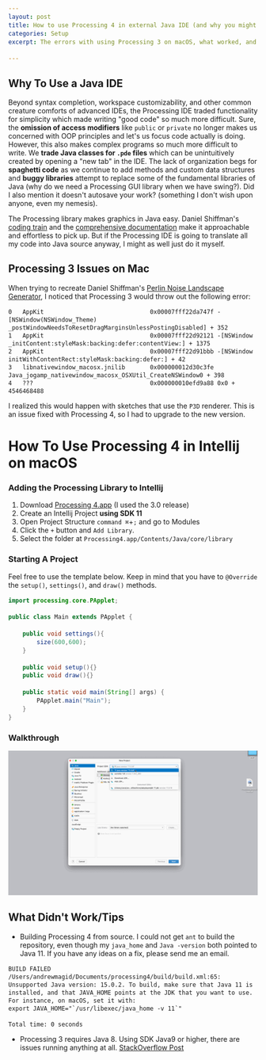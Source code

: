 ```yaml
---
layout: post
title: How to use Processing 4 in external Java IDE (and why you might want to)
categories: Setup
excerpt: The errors with using Processing 3 on macOS, what worked, and what didn't

---
```


## Why To Use a Java IDE 
Beyond syntax completion, workspace customizability, and other common creature comforts of advanced IDEs, the Processing IDE traded functionality for simplicity which made writing "good code" so much more difficult. Sure, the **omission of access modifiers** like `public` or `private` no longer makes us concerned with OOP principles and let's us focus code actually is doing. However, this also makes complex programs so much more difficult to write. We **trade Java classes for `.pde` files** which can be unintuitively created by opening a "new tab" in the IDE. The lack of organization begs for **spaghetti code** as we continue to add methods and custom data structures and **buggy libraries** attempt to replace some of the fundamental libraries of Java (why do we need a Processing GUI library when we have swing?). Did I also mention it doesn't autosave your work? (something I don't wish upon anyone, even my nemesis).

The Processing library makes graphics in Java easy. Daniel Shiffman's [coding train](https://www.youtube.com/channel/UCvjgXvBlbQiydffZU7m1_aw) and the [comprehensive documentation](https://processing.org/reference/) make it approachable and effortless to pick up. But if the Processing IDE is going to translate all my code into Java source anyway, I might as well just do it myself.

## Processing 3 Issues on Mac 
When trying to recreate Daniel Shiffman's [Perlin Noise Landscape Generator](https://thecodingtrain.com/CodingChallenges/011-perlinnoiseterrain.html), I noticed that Processing 3 would throw out the following error:

```
0   AppKit                              0x00007fff22da747f -[NSWindow(NSWindow_Theme) _postWindowNeedsToResetDragMarginsUnlessPostingDisabled] + 352
1   AppKit                              0x00007fff22d92121 -[NSWindow _initContent:styleMask:backing:defer:contentView:] + 1375
2   AppKit                              0x00007fff22d91bbb -[NSWindow initWithContentRect:styleMask:backing:defer:] + 42
3   libnativewindow_macosx.jnilib       0x000000012d30c3fe Java_jogamp_nativewindow_macosx_OSXUtil_CreateNSWindow0 + 398
4   ???                                 0x000000010efd9a88 0x0 + 4546468488   
```

I realized this would happen with sketches that use the `P3D` renderer. This is an issue fixed with Processing 4, so I had to upgrade to the new version.

# How To Use Processing 4 in Intellij on macOS

### Adding the Processing Library to Intellij
1. Download [Processing 4.app](https://processing.org/download/) (I used the 3.0 release)
1. Create an Intellij Project **using SDK 11**
1. Open Project Structure `command ⌘`+`;` and go to Modules
1. Click the `+` button and `Add Library`. 
1. Select the folder at `Processing4.app/Contents/Java/core/library`

### Starting A Project
Feel free to use the template below. Keep in mind that you have to `@Override` the `setup()`, `settings()`, and `draw()` methods.
```java
import processing.core.PApplet;

public class Main extends PApplet {

    public void settings(){
        size(600,600);
    }

    public void setup(){}
    public void draw(){}

    public static void main(String[] args) {
        PApplet.main("Main");
    }
}
```
### Walkthrough
![Walkthrough](/gifs/ProcessingIntellijSetup.gif)

## What Didn't Work/Tips
- Building Processing 4 from source. I could not get `ant` to build the repository, even though my `java_home` and `Java -version` both pointed to Java 11. If you have any ideas on a fix, please send me an email.

```
BUILD FAILED
/Users/andrewmagid/Documents/processing4/build/build.xml:65: Unsupported Java version: 15.0.2. To build, make sure that Java 11 is installed, and that JAVA_HOME points at the JDK that you want to use. For instance, on macOS, set it with:
export JAVA_HOME="`/usr/libexec/java_home -v 11`"

Total time: 0 seconds
```

- Processing 3 requires Java 8. Using SDK Java9 or higher, there are issues running anything at all. [StackOverflow Post](https://stackoverflow.com/questions/47343612/cannot-compile-when-importing-processing-library-into-eclipse/48292239#48292239)